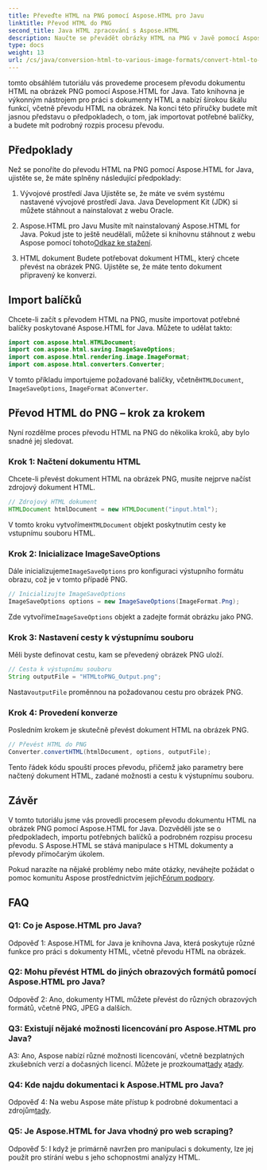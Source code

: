 ```yaml
---
title: Převeďte HTML na PNG pomocí Aspose.HTML pro Javu
linktitle: Převod HTML do PNG
second_title: Java HTML zpracování s Aspose.HTML
description: Naučte se převádět obrázky HTML na PNG v Javě pomocí Aspose.HTML. Komplexní průvodce s pokyny krok za krokem.
type: docs
weight: 13
url: /cs/java/conversion-html-to-various-image-formats/convert-html-to-png/
---
```

tomto obsáhlém tutoriálu vás provedeme procesem převodu dokumentu HTML na obrázek PNG pomocí Aspose.HTML for Java. Tato knihovna je výkonným nástrojem pro práci s dokumenty HTML a nabízí širokou škálu funkcí, včetně převodu HTML na obrázek. Na konci této příručky budete mít jasnou představu o předpokladech, o tom, jak importovat potřebné balíčky, a budete mít podrobný rozpis procesu převodu.

## Předpoklady

Než se ponoříte do převodu HTML na PNG pomocí Aspose.HTML for Java, ujistěte se, že máte splněny následující předpoklady:

1. Vývojové prostředí Java
Ujistěte se, že máte ve svém systému nastavené vývojové prostředí Java. Java Development Kit (JDK) si můžete stáhnout a nainstalovat z webu Oracle.

2. Aspose.HTML pro Javu
 Musíte mít nainstalovaný Aspose.HTML for Java. Pokud jste to ještě neudělali, můžete si knihovnu stáhnout z webu Aspose pomocí tohoto[Odkaz ke stažení](https://releases.aspose.com/html/java/).

3. HTML dokument
Budete potřebovat dokument HTML, který chcete převést na obrázek PNG. Ujistěte se, že máte tento dokument připravený ke konverzi.

## Import balíčků

Chcete-li začít s převodem HTML na PNG, musíte importovat potřebné balíčky poskytované Aspose.HTML for Java. Můžete to udělat takto:

```java
import com.aspose.html.HTMLDocument;
import com.aspose.html.saving.ImageSaveOptions;
import com.aspose.html.rendering.image.ImageFormat;
import com.aspose.html.converters.Converter;
```

 V tomto příkladu importujeme požadované balíčky, včetně`HTMLDocument`, `ImageSaveOptions`, `ImageFormat` a`Converter`.

## Převod HTML do PNG – krok za krokem

Nyní rozdělme proces převodu HTML na PNG do několika kroků, aby bylo snadné jej sledovat.

### Krok 1: Načtení dokumentu HTML

Chcete-li převést dokument HTML na obrázek PNG, musíte nejprve načíst zdrojový dokument HTML.

```java
// Zdrojový HTML dokument
HTMLDocument htmlDocument = new HTMLDocument("input.html");
```

 V tomto kroku vytvoříme`HTMLDocument` objekt poskytnutím cesty ke vstupnímu souboru HTML.

### Krok 2: Inicializace ImageSaveOptions

 Dále inicializujeme`ImageSaveOptions` pro konfiguraci výstupního formátu obrazu, což je v tomto případě PNG.

```java
// Inicializujte ImageSaveOptions
ImageSaveOptions options = new ImageSaveOptions(ImageFormat.Png);
```

 Zde vytvoříme`ImageSaveOptions` objekt a zadejte formát obrázku jako PNG.

### Krok 3: Nastavení cesty k výstupnímu souboru

Měli byste definovat cestu, kam se převedený obrázek PNG uloží.

```java
// Cesta k výstupnímu souboru
String outputFile = "HTMLtoPNG_Output.png";
```

 Nastav`outputFile` proměnnou na požadovanou cestu pro obrázek PNG.

### Krok 4: Provedení konverze

Posledním krokem je skutečně převést dokument HTML na obrázek PNG.

```java
// Převést HTML do PNG
Converter.convertHTML(htmlDocument, options, outputFile);
```

Tento řádek kódu spouští proces převodu, přičemž jako parametry bere načtený dokument HTML, zadané možnosti a cestu k výstupnímu souboru.

## Závěr

V tomto tutoriálu jsme vás provedli procesem převodu dokumentu HTML na obrázek PNG pomocí Aspose.HTML for Java. Dozvěděli jste se o předpokladech, importu potřebných balíčků a podrobném rozpisu procesu převodu. S Aspose.HTML se stává manipulace s HTML dokumenty a převody přímočarým úkolem.

 Pokud narazíte na nějaké problémy nebo máte otázky, neváhejte požádat o pomoc komunitu Aspose prostřednictvím jejich[Fórum podpory](https://forum.aspose.com/).

## FAQ

### Q1: Co je Aspose.HTML pro Java?

Odpověď 1: Aspose.HTML for Java je knihovna Java, která poskytuje různé funkce pro práci s dokumenty HTML, včetně převodu HTML na obrázek.

### Q2: Mohu převést HTML do jiných obrazových formátů pomocí Aspose.HTML pro Java?

Odpověď 2: Ano, dokumenty HTML můžete převést do různých obrazových formátů, včetně PNG, JPEG a dalších.

### Q3: Existují nějaké možnosti licencování pro Aspose.HTML pro Java?

 A3: Ano, Aspose nabízí různé možnosti licencování, včetně bezplatných zkušebních verzí a dočasných licencí. Můžete je prozkoumat[tady](https://purchase.aspose.com/buy) a[tady](https://purchase.aspose.com/temporary-license/).

### Q4: Kde najdu dokumentaci k Aspose.HTML pro Java?

 Odpověď 4: Na webu Aspose máte přístup k podrobné dokumentaci a zdrojům[tady](https://reference.aspose.com/html/java/).

### Q5: Je Aspose.HTML for Java vhodný pro web scraping?

Odpověď 5: I když je primárně navržen pro manipulaci s dokumenty, lze jej použít pro stírání webu s jeho schopnostmi analýzy HTML.